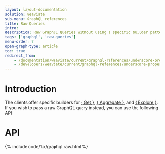 ```yaml
---
layout: layout-documentation
solution: weaviate
sub-menu: GraphQL references
title: Raw Queries
intro: 
description: Raw GraphQL Queries without using a specific builder patterns.
tags: ['graphql', 'raw queries']
menu-order: 7
open-graph-type: article
toc: true
redirect_from:
    - /documentation/weaviate/current/graphql-references/underscore-properties.html
    - /developers/weaviate/current/graphql-references/underscore-properties.html
---
```


# Introduction

The clients offer specific builders for [{ Get }](../graphql-references/get.html), [{ Aggregate }](../graphql-references/aggregate.html), and [{ Explore }](../graphql-references/explore.html). If you wish to pass a raw GraphQL query instead, you can use the following API

# API

{% include code/1.x/graphql.raw.html %}
